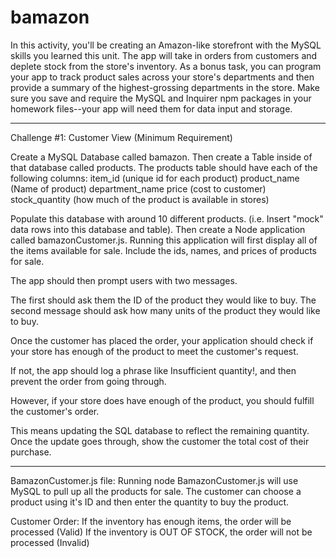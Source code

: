 # bamazon
In this activity, you'll be creating an Amazon-like storefront with the MySQL skills you learned this unit. The app will take in orders from customers and deplete stock from the store's inventory. As a bonus task, you can program your app to track product sales across your store's departments and then provide a summary of the highest-grossing departments in the store.
Make sure you save and require the MySQL and Inquirer npm packages in your homework files--your app will need them for data input and storage.

-------------------------------------------------------------------------------------


Challenge #1: Customer View (Minimum Requirement)

Create a MySQL Database called bamazon.
Then create a Table inside of that database called products.
The products table should have each of the following columns:
item_id (unique id for each product)
product_name (Name of product)
department_name
price (cost to customer)
stock_quantity (how much of the product is available in stores)

Populate this database with around 10 different products. (i.e. Insert "mock" data rows into this database and table).
Then create a Node application called bamazonCustomer.js. Running this application will first display all of the items available for sale. Include the ids, names, and prices of products for sale.

The app should then prompt users with two messages.

The first should ask them the ID of the product they would like to buy.
The second message should ask how many units of the product they would like to buy.

Once the customer has placed the order, your application should check if your store has enough of the product to meet the customer's request.

If not, the app should log a phrase like Insufficient quantity!, and then prevent the order from going through.

However, if your store does have enough of the product, you should fulfill the customer's order.

This means updating the SQL database to reflect the remaining quantity.
Once the update goes through, show the customer the total cost of their purchase.

-------------------------------------------------------------------------------------

BamazonCustomer.js file:
Running node BamazonCustomer.js will use MySQL to pull up all the products for sale.
The customer can choose a product using it's ID and then enter the quantity to buy the product. 

Customer Order:
If the inventory has enough items, the order will be processed (Valid)
If the inventory is OUT OF STOCK, the order will not be processed (Invalid)


